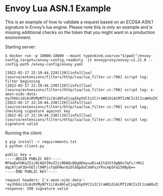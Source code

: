 # Envoy Lua ASN.1 Example

This is an example of how to validate a request based on an ECDSA ASN.1 signature in Envoy’s lua engine. Please note this is only an example and is missing additional checks on the token that you might want in a production environment.

Starting server:
```
$ docker run -p 18000:18000 --mount type=bind,source="$(pwd)"/envoy-config,target=/envoy-config,readonly -it envoyproxy/envoy:v1.21.0 --config-path /envoy-config/envoy.yaml

[2022-02-17 22:19:44.229][29][info][lua] [source/extensions/filters/http/lua/lua_filter.cc:796] script log: filter beginning
[2022-02-17 22:19:44.230][29][info][lua] [source/extensions/filters/http/lua/lua_filter.cc:796] script log: x-amzn-oidc-data: eyJhbGciOiAiRVMyNTYiLCAidHlwIjogIkpXVCIsICJraWQiOiAiMTIzNCIsICJzaWduZXIiOiAiYXJuOmF3czplbGFzdGljbG9hZGJhbGFuY2luZzp1cy1lYXN0LTI6MTIzNDU2Nzg5MDpsb2FkYmFsYW5jZXIvYXBwL2Zvb2JhciJ9.eyJzdWIiOiAiMTIzNDU2Nzg5MCIsICJuYW1lIjogIlNsYXZhIiwgImVtYWlsIjogInNsYXZhQGV4YW1wbGUuY29tIn0=.quspn70308gCjLs3slvbuH5svek1wDBoeasFexzcrHPe_eFajgSt4x4q06IdgsYvKkxaT2WQiOOSber_2KGJxg==
[2022-02-17 22:19:44.230][29][info][lua] [source/extensions/filters/http/lua/lua_filter.cc:796] script log: checking signature against key
[2022-02-17 22:19:44.230][29][info][lua] [source/extensions/filters/http/lua/lua_filter.cc:796] script log: signature valid
```

Running the client:
```
$ pip install -r requirements.txt
$ python client.py

public key =
-----BEGIN PUBLIC KEY-----
MFkwEwYHKoZIzj0CAQYIKoZIzj0DAQcDQgAEmyuuRixAItd2StXgNOv7qfc/rMs1
dqLR7jaF3D+hEt/l9RPjsfqOFHwrOzOl6QpdoCVAPszYPocHp5FaI59ByQ==
-----END PUBLIC KEY-----

request headers: {'x-amzn-oidc-data': 'eyJhbGciOiAiRVMyNTYiLCAidHlwIjogIkpXVCIsICJraWQiOiAiMTIzNCIsICJzaWduZXIiOiAiYXJuOmF3czplbGFzdGljbG9hZGJhbGFuY2luZzp1cy1lYXN0LTI6MTIzNDU2Nzg5MDpsb2FkYmFsYW5jZXIvYXBwL2Zvb2JhciJ9.eyJzdWIiOiAiMTIzNDU2Nzg5MCIsICJuYW1lIjogIlNsYXZhIiwgImVtYWlsIjogInNsYXZhQGV4YW1wbGUuY29tIn0=.quspn70308gCjLs3slvbuH5svek1wDBoeasFexzcrHPe_eFajgSt4x4q06IdgsYvKkxaT2WQiOOSber_2KGJxg=='}
response: 200 signature valid
```